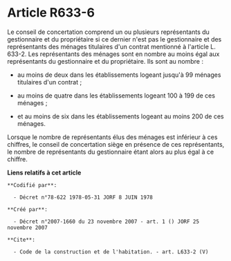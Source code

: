 # Article R633-6

Le conseil de concertation comprend un ou plusieurs représentants du gestionnaire et du propriétaire si ce dernier n'est pas
le gestionnaire et des représentants des ménages titulaires d'un contrat mentionné à l'article L. 633-2. Les représentants
des ménages sont en nombre au moins égal aux représentants du gestionnaire et du propriétaire. Ils sont au nombre :

- au moins de deux dans les établissements logeant jusqu'à 99 ménages titulaires d'un contrat ;

- au moins de quatre dans les établissements logeant 100 à 199 de ces ménages ;

- et au moins de six dans les établissements logeant au moins 200 de ces ménages. 

Lorsque le nombre de représentants élus des ménages est inférieur à ces chiffres, le conseil de concertation siège en
présence de ces représentants, le nombre de représentants du gestionnaire étant alors au plus égal à ce chiffre.

**Liens relatifs à cet article**

	**Codifié par**:

	  - Décret n°78-622 1978-05-31 JORF 8 JUIN 1978

	**Créé par**:

	  - Décret n°2007-1660 du 23 novembre 2007 - art. 1 () JORF 25 novembre 2007

	**Cite**:

	  - Code de la construction et de l'habitation. - art. L633-2 (V)
